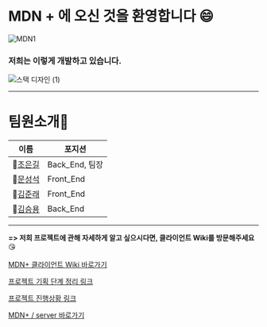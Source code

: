 # MDN + 에 오신 것을 환영합니다 😄

![MDN1](https://user-images.githubusercontent.com/76875723/120945355-b2364680-c773-11eb-9259-a0574695c95e.png)
### 저희는 이렇게 개발하고 있습니다.

![스택 디자인 (1)](https://user-images.githubusercontent.com/76520075/118232974-46dabb00-b4cc-11eb-8d45-0949c7e06667.jpg)


--------------
# 팀원소개🙉
|이름|포지션|
|------|---|
|👦[조은길](https://github.com/USCgil0127)|Back_End, 팀장|
|👨[문성석](https://github.com/mooon3356)|Front_End|
|👨[김준래](https://github.com/jrk9204)|Front_End|
|👦[김승용](https://github.com/yongyongi)|Back_End|
-------------------

**=> 저희 프로젝트에 관해 자세하게 알고 싶으시다면, 클라이언트 Wiki를 방문해주세요** 😘
<br></br>
[MDN+ 클라이언트 Wiki 바로가기](https://github.com/codestates/MDNplus-client-/wiki)

[프로젝트 기획 단계 정리 링크](https://www.notion.so/b0a42708d8a04ecbabc3f45cf59c924a)

[프로젝트 진행상황 링크](https://www.notion.so/ddc38024f200471895f82a3a5e3c6942)

[MDN+ / server 바로가기](https://github.com/codestates/MDNplus-server-)

